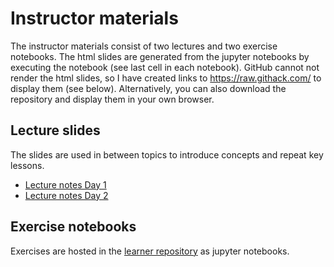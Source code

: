 # Instructor materials

The instructor materials consist of two lectures and two exercise notebooks. The html slides are generated from the jupyter notebooks by executing the notebook (see last cell in each notebook). GitHub cannot not render the html slides, so I have created links to https://raw.githack.com/ to display them (see below). Alternatively, you can also download the repository and display them in your own browser.

## Lecture slides
The slides are used in between topics to introduce concepts and repeat key lessons.  
- [Lecture notes Day 1](https://raw.githack.com/mwakok/software_carpentries/main/python_instructor_materials/python_lecture_1.slides.html#/)
- [Lecture notes Day 2](https://raw.githack.com/mwakok/software_carpentries/main/python_instructor_materials/python_lecture_2.slides.html#/)

## Exercise notebooks
Exercises are hosted in the [learner repository](https://github.com/mwakok/software_carpentry_learner) as jupyter notebooks.
